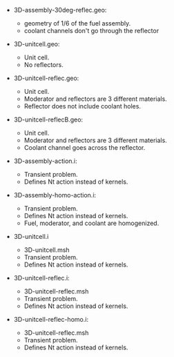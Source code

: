 * 3D-assembly-30deg-reflec.geo:
	- geometry of 1/6 of the fuel assembly.
	- coolant channels don't go through the reflector

* 3D-unitcell.geo:
	- Unit cell.
	- No reflectors.

* 3D-unitcell-reflec.geo:
	- Unit cell.
	- Moderator and reflectors are 3 different materials.
	- Reflector does not include coolant holes.

* 3D-unitcell-reflecB.geo:
	- Unit cell.
	- Moderator and reflectors are 3 different materials.
	- Coolant channel goes across the reflector.


* 3D-assembly-action.i:
	- Transient problem.
	- Defines Nt action instead of kernels.

* 3D-assembly-homo-action.i:
	- Transient problem.
	- Defines Nt action instead of kernels.
	- Fuel, moderator, and coolant are homogenized.

* 3D-unitcell.i
	- 3D-unitcell.msh
	- Transient problem.
	- Defines Nt action instead of kernels.

* 3D-unitcell-reflec.i:
	- 3D-unitcell-reflec.msh
	- Transient problem.
	- Defines Nt action instead of kernels.

* 3D-unitcell-reflec-homo.i:
	- 3D-unitcell-reflec.msh
	- Transient problem.
	- Defines Nt action instead of kernels.
